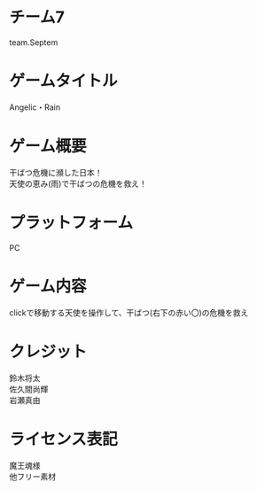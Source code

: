 # チーム7
team.Septem


# ゲームタイトル
Angelic・Rain


# ゲーム概要
干ばつ危機に瀕した日本！  
天使の恵み(雨)で干ばつの危機を救え！


# プラットフォーム
PC


# ゲーム内容
clickで移動する天使を操作して、干ばつ(右下の赤い〇)の危機を救え


# クレジット
鈴木将太  
佐久間尚輝  
岩瀬真由


# ライセンス表記
魔王魂様  
他フリー素材